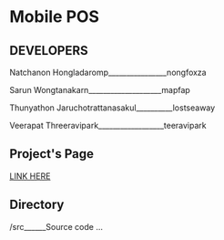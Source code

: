Mobile POS
=====

DEVELOPERS
-------------
Natchanon Hongladaromp________________nongfoxza

Sarun Wongtanakarn____________________mapfap

Thunyathon Jaruchotrattanasakul__________lostseaway

Veerapat Threeravipark__________________teeravipark


Project's Page
-------------
<a href="http://www.mapfap.com/refresh"> LINK HERE </a>


Directory
-------------
/src______Source code
...
